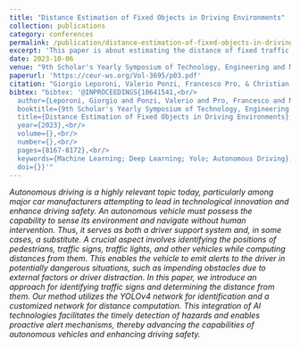 ```yaml
---
title: "Distance Estimation of Fixed Objects in Driving Environments"
collection: publications
category: conferences
permalink: /publication/distance-estimation-of-fixed-objects-in-driving-environments
excerpt: 'This paper is about estimating the distance of fixed traffic signs from a camera mounted on a moving vehicle.'
date: 2023-10-06
venue: "9th Scholar's Yearly Symposium of Technology, Engineering and Mathematics, SYSTEM 2023"
paperurl: 'https://ceur-ws.org/Vol-3695/p03.pdf'
citation: "Giorgio Leporoni, Valerio Ponzi, Francesco Pro, & Christian Napoli (2023). Distance Estimation of Fixed Objects in Driving Environments. In Proceedings of the 9th Scholar's Yearly Symposium of Technology, Engineering and Mathematics, Rome, Italy, December 3-6, 2023 (pp. 17–24). CEUR-WS.org"
bibtex: "bibtex: '@INPROCEEDINGS{10641541,<br/>
  author={Leporoni, Giorgio and Ponzi, Valerio and Pro, Francesco and Napoli, Christian},<br/>
  booktitle={9th Scholar's Yearly Symposium of Technology, Engineering and Mathematics, SYSTEM 2023},<br/>
  title={Distance Estimation of Fixed Objects in Driving Environments},<br/> 
  year={2023},<br/>
  volume={},<br/>
  number={},<br/>
  pages={8167-8172},<br/>
  keywords={Machine Learning; Deep Learning; Yolo; Autonomous Driving},<br/>
  doi={}}'"
---
```


<i>Autonomous driving is a highly relevant topic today, particularly among major car manufacturers attempting to lead in technological innovation and enhance driving safety. An autonomous vehicle must possess the capability to sense its environment and navigate without human intervention. Thus, it serves as both a driver support system and, in some cases, a substitute. A crucial aspect involves identifying the positions of pedestrians, traffic signs, traffic lights, and other vehicles while computing distances from them. This enables the vehicle to emit alerts to the driver in potentially dangerous situations, such as impending obstacles due to external factors or driver distraction. In this paper, we introduce an approach for identifying traffic signs and determining the distance from them. Our method utilizes the YOLOv4 network for identification and a customized network for distance computation. This integration of AI technologies facilitates the timely detection of hazards and enables proactive alert mechanisms, thereby advancing the capabilities of autonomous vehicles and enhancing driving safety.</i>
